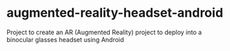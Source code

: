 # augmented-reality-headset-android
Project to create an AR (Augmented Reality) project to deploy into a binocular glasses headset using Android
